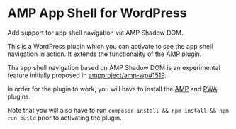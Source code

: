 # AMP App Shell for WordPress

Add support for app shell navigation via AMP Shadow DOM.

This is a WordPress plugin which you can activate to see the app shell navigation
in action. It extends the functionality of the [AMP plugin](https://github.com/ampproject/amp-wp).

Tha app shell navigation based on AMP Shadow DOM is an experimental feature initially
proposed in [ampproject/amp-wp#1519](https://github.com/ampproject/amp-wp/pull/1519).

In order for the plugin to work, you will have to install the
[AMP](https://github.com/ampproject/amp-wp) and [PWA](https://wordpress.org/plugins/pwa/) plugins.

Note that you will also have to run `composer install && npm install && npm run build`
prior to activating the plugin.
